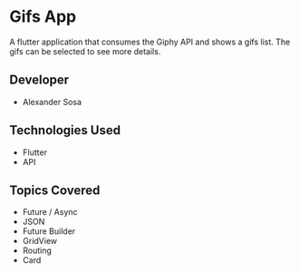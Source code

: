 # Gifs App
A flutter application that consumes the Giphy API and shows a gifs list. The gifs can be selected to see more details.

## Developer
- Alexander Sosa

## Technologies Used
- Flutter
- API

## Topics Covered
- Future / Async
- JSON
- Future Builder
- GridView
- Routing
- Card
